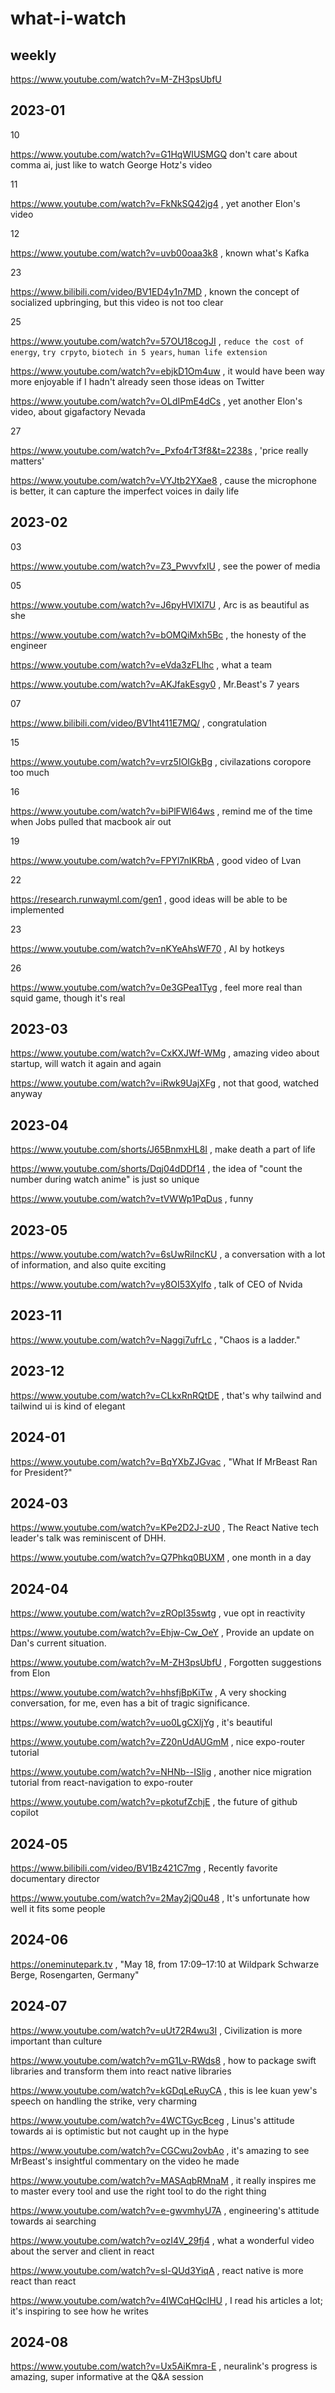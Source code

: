 # what-i-watch

## weekly

https://www.youtube.com/watch?v=M-ZH3psUbfU

## 2023-01

10

https://www.youtube.com/watch?v=G1HqWIUSMGQ don't care about comma ai, just like to watch George Hotz's video

11

https://www.youtube.com/watch?v=FkNkSQ42jg4 , yet another Elon's video

12

https://www.youtube.com/watch?v=uvb00oaa3k8 , known what's Kafka

23

https://www.bilibili.com/video/BV1ED4y1n7MD , known the concept of socialized upbringing, but this video is not too clear

25

https://www.youtube.com/watch?v=57OU18cogJI , `reduce the cost of energy`, `try crpyto`, `biotech in 5 years`, `human life extension`

https://www.youtube.com/watch?v=ebjkD1Om4uw , it would have been way more enjoyable if I hadn't already seen those ideas on Twitter

https://www.youtube.com/watch?v=OLdIPmE4dCs , yet another Elon's video, about gigafactory Nevada

27

https://www.youtube.com/watch?v=_Pxfo4rT3f8&t=2238s , 'price really matters'

https://www.youtube.com/watch?v=VYJtb2YXae8 , cause the microphone is better, it can capture the imperfect voices in daily life

## 2023-02

03

https://www.youtube.com/watch?v=Z3_PwvvfxIU , see the power of media

05

https://www.youtube.com/watch?v=J6pyHVlXI7U , Arc is as beautiful as she

https://www.youtube.com/watch?v=bOMQiMxh5Bc , the honesty of the engineer

https://www.youtube.com/watch?v=eVda3zFLlhc , what a team

https://www.youtube.com/watch?v=AKJfakEsgy0 , Mr.Beast's 7 years

07

https://www.bilibili.com/video/BV1ht411E7MQ/ , congratulation

15

https://www.youtube.com/watch?v=vrz5IOIGkBg , civilazations coropore too much

16

https://www.youtube.com/watch?v=biPlFWl64ws , remind me of the time when Jobs pulled that macbook air out

19

https://www.youtube.com/watch?v=FPYl7nIKRbA , good video of Lvan

22

https://research.runwayml.com/gen1 , good ideas will be able to be implemented

23

https://www.youtube.com/watch?v=nKYeAhsWF70 , AI by hotkeys

26

https://www.youtube.com/watch?v=0e3GPea1Tyg , feel more real than squid game, though it's real

## 2023-03

https://www.youtube.com/watch?v=CxKXJWf-WMg , amazing video about startup, will watch it again and again

https://www.youtube.com/watch?v=iRwk9UajXFg , not that good, watched anyway

## 2023-04

https://www.youtube.com/shorts/J65BnmxHL8I , make death a part of life

https://www.youtube.com/shorts/Dqj04dDDf14 , the idea of "count the number during watch anime" is just so unique

https://www.youtube.com/watch?v=tVWWp1PqDus , funny

## 2023-05

https://www.youtube.com/watch?v=6sUwRiIncKU , a conversation with a lot of information, and also quite exciting

https://www.youtube.com/watch?v=y8OI53Xylfo , talk of CEO of Nvida

## 2023-11

https://www.youtube.com/watch?v=Naggi7ufrLc , "Chaos is a ladder."

## 2023-12

https://www.youtube.com/watch?v=CLkxRnRQtDE , that's why tailwind and tailwind ui is kind of elegant

## 2024-01

https://www.youtube.com/watch?v=BqYXbZJGvac , "What If MrBeast Ran for President?"

## 2024-03

https://www.youtube.com/watch?v=KPe2D2J-zU0 , The React Native tech leader's talk was reminiscent of DHH.

https://www.youtube.com/watch?v=Q7Phkq0BUXM , one month in a day

## 2024-04

https://www.youtube.com/watch?v=zROpI35swtg , vue opt in reactivity

https://www.youtube.com/watch?v=Ehjw-Cw_OeY , Provide an update on Dan's current situation.

https://www.youtube.com/watch?v=M-ZH3psUbfU , Forgotten suggestions from Elon

https://www.youtube.com/watch?v=hhsfjBpKiTw , A very shocking conversation, for me, even has a bit of tragic significance.

https://www.youtube.com/watch?v=uo0LgCXljYg , it's beautiful

https://www.youtube.com/watch?v=Z20nUdAUGmM , nice expo-router tutorial

https://www.youtube.com/watch?v=NHNb--ISlig , another nice migration tutorial from react-navigation to expo-router

https://www.youtube.com/watch?v=pkotufZchjE , the future of github copilot

## 2024-05

https://www.bilibili.com/video/BV1Bz421C7mg , Recently favorite documentary director

https://www.youtube.com/watch?v=2May2jQ0u48 , It's unfortunate how well it fits some people

## 2024-06

https://oneminutepark.tv , "May 18, from 17:09–17:10 at Wildpark Schwarze Berge, Rosengarten, Germany"

## 2024-07

https://www.youtube.com/watch?v=uUt72R4wu3I , Civilization is more important than culture

https://www.youtube.com/watch?v=mG1Lv-RWds8 , how to package swift libraries and transform them into react native libraries

https://www.youtube.com/watch?v=kGDqLeRuyCA , this is lee kuan yew's speech on handling the strike, very charming

https://www.youtube.com/watch?v=4WCTGycBceg , Linus's attitude towards ai is optimistic but not caught up in the hype

https://www.youtube.com/watch?v=CGCwu2ovbAo , it's amazing to see MrBeast's insightful commentary on the video he made

https://www.youtube.com/watch?v=MASAqbRMnaM , it really inspires me to master every tool and use the right tool to do the right thing

https://www.youtube.com/watch?v=e-gwvmhyU7A , engineering's attitude towards ai searching

https://www.youtube.com/watch?v=ozI4V_29fj4 , what a wonderful video about the server and client in react

https://www.youtube.com/watch?v=sl-QUd3YiqA , react native is more react than react

https://www.youtube.com/watch?v=4IWCqHQclHU , I read his articles a lot; it's inspiring to see how he writes

## 2024-08

https://www.youtube.com/watch?v=Ux5AiKmra-E , neuralink's progress is amazing, super informative at the Q&A session
